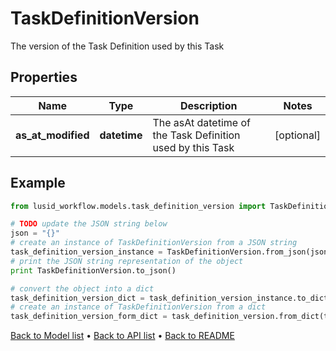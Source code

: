 # TaskDefinitionVersion

The version of the Task Definition used by this Task

## Properties
Name | Type | Description | Notes
------------ | ------------- | ------------- | -------------
**as_at_modified** | **datetime** | The asAt datetime of the Task Definition used by this Task | [optional] 

## Example

```python
from lusid_workflow.models.task_definition_version import TaskDefinitionVersion

# TODO update the JSON string below
json = "{}"
# create an instance of TaskDefinitionVersion from a JSON string
task_definition_version_instance = TaskDefinitionVersion.from_json(json)
# print the JSON string representation of the object
print TaskDefinitionVersion.to_json()

# convert the object into a dict
task_definition_version_dict = task_definition_version_instance.to_dict()
# create an instance of TaskDefinitionVersion from a dict
task_definition_version_form_dict = task_definition_version.from_dict(task_definition_version_dict)
```
[Back to Model list](../README.md#documentation-for-models) &#8226; [Back to API list](../README.md#documentation-for-api-endpoints) &#8226; [Back to README](../README.md)


